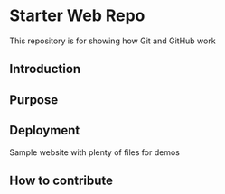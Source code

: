 # Starter Web Repo

This repository is for showing how Git and GitHub work

## Introduction

## Purpose

## Deployment

Sample website with plenty of files for demos

## How to contribute
